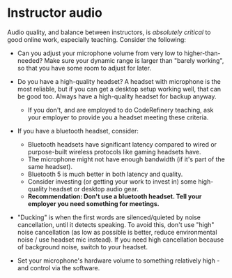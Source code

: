 # Instructor audio

Audio quality, and balance between instructors, is *absolutely
critical* to good online work, especially teaching.  Consider the
following:

* Can you adjust your microphone volume from very low to
  higher-than-needed?  Make sure your dynamic range is larger than
  "barely working", so that you have some room to adjust for later.
* Do you have a high-quality headset?  A headset with microphone is
  the most reliable, but if you can get a desktop setup working
  well, that can be good too.  Always have a high-quality headset for
  backup anyway.

  * If you don't, and are employed to do CodeRefinery teaching, ask
    your employer to provide you a headset meeting these criteria.

* If you have a bluetooth headset, consider:

  * Bluetooth headsets have significant latency compared to wired or
    purpose-built wireless protocols like gaming headsets have.
  * The microphone might not have enough bandwidth (if it's part of
    the same headset).
  * Bluetooth 5 is much better in both latency and quality.
  * Consider investing (or getting your work to invest in) some
    high-quality headset or desktop audio gear.
  * **Recommendation: Don't use a bluetooth headset.  Tell your
    employer you need something for meetings.**

* "Ducking" is when the first words are silenced/quieted by noise
  cancellation, until it detects speaking.  To avoid this, don't use
  "high" noise cancellation (as low as possible is better, reduce
  environmental noise / use headset mic instead).  If you
  need high cancellation because of background noise, switch to your
  headset.
* Set your microphone's hardware volume to something relatively high -
  and control via the software.

